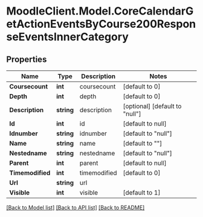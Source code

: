 # MoodleClient.Model.CoreCalendarGetActionEventsByCourse200ResponseEventsInnerCategory

## Properties

Name | Type | Description | Notes
------------ | ------------- | ------------- | -------------
**Coursecount** | **int** | coursecount | [default to 0]
**Depth** | **int** | depth | [default to 0]
**Description** | **string** | description | [optional] [default to "null"]
**Id** | **int** | id | [default to null]
**Idnumber** | **string** | idnumber | [default to "null"]
**Name** | **string** | name | [default to ""]
**Nestedname** | **string** | nestedname | [default to "null"]
**Parent** | **int** | parent | [default to null]
**Timemodified** | **int** | timemodified | [default to 0]
**Url** | **string** | url | 
**Visible** | **int** | visible | [default to 1]

[[Back to Model list]](../README.md#documentation-for-models) [[Back to API list]](../README.md#documentation-for-api-endpoints) [[Back to README]](../README.md)

